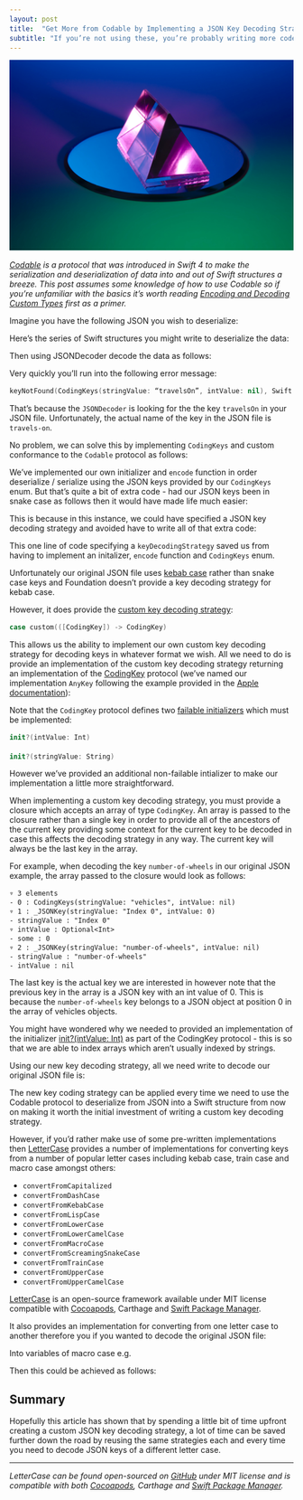 ```yaml
---
layout: post
title:  "Get More from Codable by Implementing a JSON Key Decoding Strategy"
subtitle: "If you’re not using these, you’re probably writing more code than necessary."
---
```


<div align="center">
    <img src="https://github.com/rwbutler/rwbutler.github.io/raw/master/img/get-more-from-codable.jpg" alt="Prism">
</div>

_[Codable](https://developer.apple.com/documentation/swift/codable) is a protocol that was introduced in Swift 4 to make the serialization and deserialization of data into and out of Swift structures a breeze. This post assumes some knowledge of how to use Codable so if you’re unfamiliar with the basics it’s worth reading [Encoding and Decoding Custom Types](https://developer.apple.com/documentation/foundation/archives_and_serialization/encoding_and_decoding_custom_types) first as a primer._

Imagine you have the following JSON you wish to deserialize:

<script src="https://gist.github.com/rwbutler/58c0a6769abfbbd0b1228ec182f0e476.js"></script>

Here’s the series of Swift structures you might write to deserialize the data:

<script src="https://gist.github.com/rwbutler/9e8922225600f84ff6d94ce1dbbb3d88.js"></script>

Then using JSONDecoder decode the data as follows:

<script src="https://gist.github.com/rwbutler/9220a6cde820e08d2684eee943cba89d.js"></script>

Very quickly you’ll run into the following error message:

```swift
keyNotFound(CodingKeys(stringValue: “travelsOn”, intValue: nil), Swift.DecodingError.Context(codingPath: [CodingKeys(stringValue: “vehicles”, intValue: nil), _JSONKey(stringValue: “Index 0”, intValue: 0)], debugDescription: “No value associated with key CodingKeys(stringValue: \”travelsOn\”, intValue: nil) (\”travelsOn\”).”, underlyingError: nil))
```

That’s because the `JSONDecoder` is looking for the the key `travelsOn` in your JSON file. Unfortunately, the actual name of the key in the JSON file is `travels-on`.

No problem, we can solve this by implementing `CodingKeys` and custom conformance to the `Codable` protocol as follows:

<script src="https://gist.github.com/rwbutler/cd6638ddb21f062261e39b8f1a45ba16.js"></script>

We’ve implemented our own initializer and `encode` function in order deserialize / serialize using the JSON keys provided by our `CodingKeys` enum. But that’s quite a bit of extra code - had our JSON keys been in snake case as follows then it would have made life much easier:

<script src="https://gist.github.com/rwbutler/85c393a155a0272a21cb0d700cec9984.js"></script>

This is because in this instance, we could have specified a JSON key decoding strategy and avoided have to write all of that extra code:

<script src="https://gist.github.com/rwbutler/679d4f89d4d511170198bbeeb6f9b24e.js"></script>

This one line of code specifying a `keyDecodingStrategy` saved us from having to implement an initalizer, `encode` function and `CodingKeys` enum.

Unfortunately our original JSON file uses [kebab case](https://en.wikipedia.org/wiki/Letter_case#Special_case_styles) rather than snake case keys and Foundation doesn’t provide a key decoding strategy for kebab case.

However, it does provide the [custom key decoding strategy](https://developer.apple.com/documentation/foundation/jsondecoder/keydecodingstrategy/custom):

```swift
case custom(([CodingKey]) -> CodingKey)
```

This allows us the ability to implement our own custom key decoding strategy for decoding keys in whatever format we wish. All we need to do is provide an implementation of the custom key decoding strategy returning an implementation of the [CodingKey](https://developer.apple.com/documentation/swift/codingkey) protocol (we’ve named our implementation `AnyKey` following the example provided in the [Apple documentation](https://developer.apple.com/documentation/foundation/jsondecoder/keydecodingstrategy/custom)):

<script src="https://gist.github.com/rwbutler/6323a90b2a24c9b196e19de15589ef13.js"></script>

Note that the `CodingKey` protocol defines two [failable initializers](https://developer.apple.com/swift/blog/?id=17) which must be implemented:

```swift
init?(intValue: Int)

init?(stringValue: String)
```

However we’ve provided an additional non-failable intializer to make our implementation a little more straightforward.

When implementing a custom key decoding strategy, you must provide a closure which accepts an array of type `CodingKey`. An array is passed to the closure rather than a single key in order to provide all of the ancestors of the current key providing some context for the current key to be decoded in case this affects the decoding strategy in any way. The current key will always be the last key in the array.

For example, when decoding the key `number-of-wheels` in our original JSON example, the array passed to the closure would look as follows:

```
▿ 3 elements
- 0 : CodingKeys(stringValue: "vehicles", intValue: nil)
▿ 1 : _JSONKey(stringValue: "Index 0", intValue: 0)
- stringValue : "Index 0"
▿ intValue : Optional<Int>
- some : 0
▿ 2 : _JSONKey(stringValue: "number-of-wheels", intValue: nil)
- stringValue : "number-of-wheels"
- intValue : nil
```

The last key is the actual key we are interested in however note that the previous key in the array is a JSON key with an int value of 0. This is because the `number-of-wheels` key belongs to a JSON object at position 0 in the array of vehicles objects.

You might have wondered why we needed to provided an implementation of the initializer [init?(intValue: Int)](https://developer.apple.com/documentation/swift/codingkey/2892625-init) as part of the CodingKey protocol - this is so that we are able to index arrays which aren’t usually indexed by strings.

Using our new key decoding strategy, all we need write to decode our original JSON file is:

<script src="https://gist.github.com/rwbutler/6d5bfad21d4edd62c41dbf470c257f6d.js"></script>

The new key coding strategy can be applied every time we need to use the Codable protocol to deserialize from JSON into a Swift structure from now on making it worth the initial investment of writing a custom key decoding strategy.

However, if you’d rather make use of some pre-written implementations then [LetterCase](https://github.com/rwbutler/LetterCase) provides a number of implementations for converting keys from a number of popular letter cases including kebab case, train case and macro case amongst others:

- `convertFromCapitalized`
- `convertFromDashCase`
- `convertFromKebabCase`
- `convertFromLispCase`
- `convertFromLowerCase`
- `convertFromLowerCamelCase`
- `convertFromMacroCase`
- `convertFromScreamingSnakeCase`
- `convertFromTrainCase`
- `convertFromUpperCase`
- `convertFromUpperCamelCase`

[LetterCase](https://github.com/rwbutler/LetterCase) is an open-source framework available under MIT license compatible with [Cocoapods](https://cocoapods.org/pods/LetterCase), Carthage and [Swift Package Manager](https://swiftpackageindex.com/rwbutler/LetterCase).

It also provides an implementation for converting from one letter case to another therefore you if you wanted to decode the original JSON file:

<script src="https://gist.github.com/rwbutler/58c0a6769abfbbd0b1228ec182f0e476.js"></script>

Into variables of macro case e.g.

<script src="https://gist.github.com/rwbutler/5bf0d2b2d9450cd41a4ecdbb5f8e32cd.js"></script>

Then this could be achieved as follows:

<script src="https://gist.github.com/rwbutler/9c0e7b84d6d9d25f5f042a6dd655d8c2.js"></script>

## Summary

Hopefully this article has shown that by spending a little bit of time upfront creating a custom JSON key decoding strategy, a lot of time can be saved further down the road by reusing the same strategies each and every time you need to decode JSON keys of a different letter case.

<hr/>

_LetterCase can be found open-sourced on [GitHub](https://github.com/rwbutler/LetterCase) under MIT license and is compatible with both [Cocoapods](https://cocoapods.org/pods/LetterCase), Carthage and [Swift Package Manager](https://swiftpackageindex.com/rwbutler/LetterCase)._